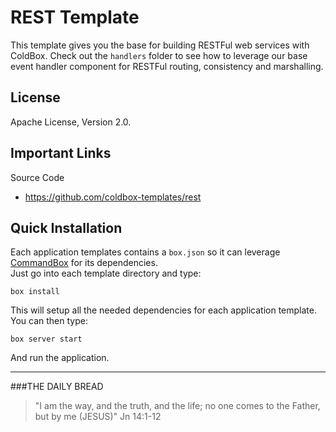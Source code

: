 # REST Template

This template gives you the base for building RESTFul web services with ColdBox.  Check out the `handlers` folder to see how to leverage our base event handler component for RESTFul routing, consistency and marshalling.

## License
Apache License, Version 2.0.

## Important Links

Source Code
- https://github.com/coldbox-templates/rest

## Quick Installation

Each application templates contains a `box.json` so it can leverage [CommandBox](http://www.ortussolutions.com/products/commandbox) for its dependencies.  
Just go into each template directory and type:

```
box install
```

This will setup all the needed dependencies for each application template.  You can then type:

```
box server start
```

And run the application.

---
 
###THE DAILY BREAD
 > "I am the way, and the truth, and the life; no one comes to the Father, but by me (JESUS)" Jn 14:1-12